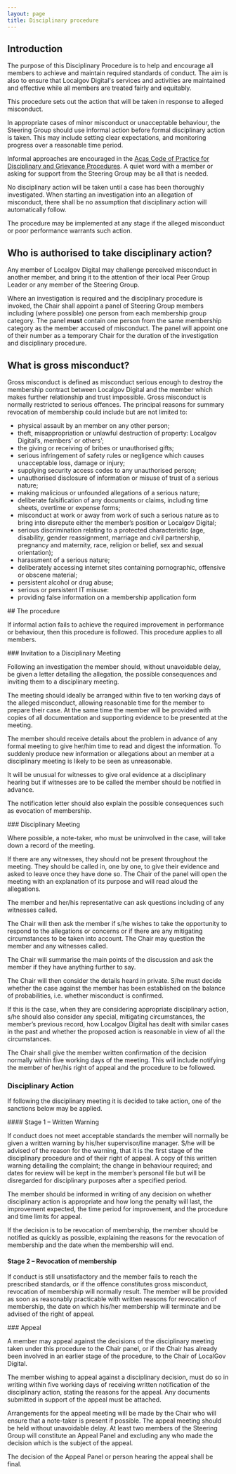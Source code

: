 ```yaml
---
layout: page
title: Disciplinary procedure
---
```


## Introduction

The purpose of this Disciplinary Procedure is to help and encourage all members to achieve and maintain required standards of conduct. The aim is also to ensure that Localgov Digital's services and activities are maintained and effective while all members are treated fairly and equitably.

This procedure sets out the action that will be taken in response to alleged misconduct.

In appropriate cases of minor misconduct or unacceptable behaviour, the Steering Group should use informal action before formal disciplinary action is taken. This may include setting clear expectations, and monitoring progress over a reasonable time period.

Informal approaches are encouraged in the [Acas Code of Practice for Disciplinary and Grievance Procedures](http://www.acas.org.uk/dgcode2009). A quiet word with a member or asking for support from the Steering Group may be all that is needed.

No disciplinary action will be taken until a case has been thoroughly investigated. When starting an investigation into an allegation of misconduct, there shall be no assumption that disciplinary action will automatically follow.

The procedure may be implemented at any stage if the alleged misconduct or poor performance warrants such action.

## Who is authorised to take disciplinary action?

Any member of Localgov Digital may challenge perceived misconduct in another member, and bring it to the attention of their local Peer Group Leader or any member of the Steering Group.

Where an investigation is required and the disciplinary procedure is invoked, the Chair shall appoint a panel of Steering Group members including (where possible) one person from each membership group category. The panel **must** contain one person from the same membership category as the member accused of misconduct. The panel will appoint one of their number as a temporary Chair for the duration of the investigation and disciplinary procedure.

## What is gross misconduct?

Gross misconduct is defined as misconduct serious enough to destroy the membership contract between Localgov Digital and the member which makes further relationship and trust impossible. Gross misconduct is normally restricted to serious offences. The principal reasons for summary revocation of membership could include but are not limited to:

- physical assault by an member on any other person;
- theft, misappropriation or unlawful destruction of property: Localgov Digital’s, members’ or others’;
- the giving or receiving of bribes or unauthorised gifts;
- serious infringement of safety rules or negligence which causes unacceptable loss, damage or injury;
- supplying security access codes to any unauthorised person;
- unauthorised disclosure of information or misuse of trust of a serious nature;
- making malicious or unfounded allegations of a serious nature;
- deliberate falsification of any documents or claims, including time sheets, overtime or expense forms;
- misconduct at work or away from work of such a serious nature as to bring into disrepute either the member’s position or Localgov Digital;
- serious discrimination relating to a protected characteristic (age, disability, gender reassignment, marriage and civil partnership, pregnancy and maternity, race, religion or belief, sex and sexual orientation);
- harassment of a serious nature;
- deliberately accessing internet sites containing pornographic, offensive or obscene material;
- persistent alcohol or drug abuse;
- serious or persistent IT misuse:
- providing false information on a membership application form



## The procedure

If informal action fails to achieve the required improvement in performance or behaviour, then this procedure is followed. This procedure applies to all members.

### Invitation to a Disciplinary Meeting

Following an investigation the member should, without unavoidable delay, be given a letter detailing the allegation, the possible consequences and inviting them to a disciplinary meeting.

The meeting should ideally be arranged within five to ten working days of the alleged misconduct, allowing reasonable time for the member to prepare their case. At the same time the member will be provided with copies of all documentation and supporting evidence to be presented at the meeting.

The member should receive details about the problem in advance of any formal meeting to give her/him time to read and digest the information. To suddenly produce new information or allegations about an member at a disciplinary meeting is likely to be seen as unreasonable.

It will be unusual for witnesses to give oral evidence at a disciplinary hearing but if witnesses are to be called the member should be notified in advance.

The notification letter should also explain the possible consequences such as evocation of membership.

### Disciplinary Meeting

Where possible, a note-taker, who must be uninvolved in the case, will take down a record of the meeting.

If there are any witnesses, they should not be present throughout the meeting. They should be called in, one by one, to give their evidence and asked to leave once they have done so. The Chair of the panel will open the meeting with an explanation of its purpose and will read aloud the allegations.

The member and her/his representative can ask questions including of any witnesses called.

The Chair will then ask the member if s/he wishes to take the opportunity to respond to the allegations or concerns or if there are any mitigating circumstances to be taken into account. The Chair may question the member and any witnesses called.

The Chair will summarise the main points of the discussion and ask the member if they have anything further to say.

The Chair will then consider the details heard in private. S/he must decide whether the case against the member has been established on the balance of probabilities, i.e. whether misconduct is confirmed.

If this is the case, when they are considering appropriate disciplinary action, s/he should also consider any special, mitigating circumstances, the member’s previous record, how Localgov Digital has dealt with similar cases in the past and whether the proposed action is reasonable in view of all the circumstances.

The Chair shall give the member written confirmation of the decision normally within five working days of the meeting. This will include notifying the member of her/his right of appeal and the procedure to be followed.

### Disciplinary Action

If following the disciplinary meeting it is decided to take action, one of the sanctions below may be applied.

#### Stage 1 – Written Warning

If conduct does not meet acceptable standards the member will normally be given a written warning by his/her supervisor/line manager. S/he will be advised of the reason for the warning, that it is the first stage of the disciplinary procedure and of their right of appeal. A copy of this written warning detailing the complaint; the change in behaviour required; and dates for review will be kept in the member’s personal file but will be disregarded for disciplinary purposes after a specified period.

The member should be informed in writing of any decision on whether disciplinary action is appropriate and how long the penalty will last, the improvement expected, the time period for improvement, and the procedure and time limits for appeal.

If the decision is to be revocation of membership, the member should be notified as quickly as possible, explaining the reasons for the revocation of membership and the date when the membership will end.

#### Stage 2 – Revocation of membership

If conduct is still unsatisfactory and the member fails to reach the prescribed standards, or if the offence constitutes gross misconduct, revocation of membership will normally result. The member will be provided as soon as reasonably practicable with written reasons for revocation of membership, the date on which his/her membership will terminate and be advised of the right of appeal.

### Appeal

A member may appeal against the decisions of the disciplinary meeting taken under this procedure to the Chair panel, or if the Chair has already been involved in an earlier stage of the procedure, to the Chair of LocalGov Digital.

The member wishing to appeal against a disciplinary decision, must do so in writing within five working days of receiving written notification of the disciplinary action, stating the reasons for the appeal. Any documents submitted in support of the appeal must be attached.

Arrangements for the appeal meeting will be made by the Chair who will ensure that a note-taker is present if possible. The appeal meeting should be held without unavoidable delay. At least two members of the Steering Group will constitute an Appeal Panel and excluding any who made the decision which is the subject of the appeal.

The decision of the Appeal Panel or person hearing the appeal shall be final.
